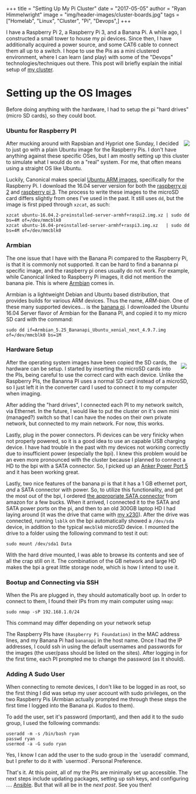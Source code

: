 +++
title  = "Setting Up My Pi Cluster"
date   = "2017-05-05"
author = "Ryan Himmelwright"
image  = "img/header-images/cluster-boards.jpg"
tags   = ["Homelab", "Linux", "Cluster", "Pi", "Devops",]
+++

I have a Raspberry Pi 2, a Raspberry Pi 3, and a Banana Pi. A while ago, I constructed a small tower to house my pi devices. Since then, I have additionally acquired a power source, and some CAT6 cable to connect them all up to a switch. I hope to use the Pis as a mini clustered environment, where I can learn (and play) with some of the "Devops" technologies/techniques out there. This post will briefly explain the initial setup of [my cluster](/pages/homelab/#cluster).

<!--more-->

# Setting up the OS Images
Before doing anything with the hardware, I had to setup the pi "hard drives" (micro SD cards), so they could boot.

### Ubuntu for Raspberry PI

<img src="../../img/posts/Setting-Up-Pi-Cluster/ubuntu-logo.jpg" style="max-width: 50%; height: auto; float: right; margin: 0px 2px 2px 2px;"/>

After mucking around with Rapsbian and Hypriot one Sunday, I decided to just go with a plain Ubuntu image for the Raspberry Pis. I don't have anything against these specific OSes, but I am mostly setting up this cluster to simulate what I would do on a "real" system. For me, that often means using a straight OS like Ubuntu.

Luckily, Canonical makes special [Ubuntu ARM images](https://wiki.ubuntu.com/ARM/RaspberryPi), specifically for the Raspberry Pi. I download the 16.04 server version for both the [raspberry pi 2](http://cdimage.ubuntu.com/ubuntu/releases/16.04/release/ubuntu-16.04.2-preinstalled-server-armhf+raspi2.img.xz) and [raspberry pi 3](http://www.finnie.org/software/raspberrypi/ubuntu-rpi3/ubuntu-16.04-preinstalled-server-armhf+raspi3.img.xz). The process to write these images to the microSD card differs slightly from ones I've used in the past. It still uses `dd`, but the image is first piped through `xzcat`, as such:


```
xzcat ubuntu-16.04.2-preinstalled-server-armhf+raspi2.img.xz | sudo dd bs=4M of=/dev/mmcblk0
xzcat ubuntu-16.04-preinstalled-server-armhf+raspi3.img.xz   | sudo dd bs=4M of=/dev/mmcblk0
```

### Armbian

The one issue that I have with the Banana Pi compared to the Raspberry Pi, is that it is commonly not supported. It can be hard to find a bananna pi specific image, and the raspberry pi ones usually do not work. For example, while Canonical linked to Raspberry Pi images, it did not mention the banana pie.  This is where [Armbian](https://www.armbian.com/) comes in.

Armbian is a lightweight Debian and Ubuntu based distribution, that provides builds for various ARM devices. Thus the name, *ARM-bian*. One of these many supported devices... is the [banana pi](https://www.armbian.com/banana-pi/). I downloaded the Ubuntu 16.04 Server flavor of Armbian for the Banana PI, and copied it to my micro SD card with the command:

```
sudo dd if=Armbian_5.25_Bananapi_Ubuntu_xenial_next_4.9.7.img  of=/dev/mmcblk0 bs=1M
```

### Hardware Setup

<img src="../../img/posts/Setting-Up-Pi-Cluster/pi-cluster.png" style="max-width: 40%; float: right; margin: 10px 10px 5px 10px;"/>

After the operating system images have been copied the SD cards, the hardware can be setup. I started by inserting the microSD cards into the PIs, being careful to use the correct card with each device. Unlike the Raspberry PIs, the Bananna PI uses a normal SD card instead of a microSD, so I just left it in the converter card I used to connect it to my computer when imaging.

After adding the "hard drives", I connected each PI to my network switch, via Ethernet. In the future, I would like to put the cluster on it's own mini (managed?) switch so that I can have the nodes on their own private network, but connected to my main network. For now, this works.

Lastly, plug in the power connectors. Pi devices can be very finicky when not properly powered, so it is a good idea to use an capable USB charging device. I have had trouble in the past with my devices not working correctly due to insufficient power (especially the bpi). I knew this problem would be an even more pronounced with the cluster because I planned to connect a HD to the bpi with a SATA connector. So, I picked up an [Anker Power Port 5](https://www.amazon.com/Anker-Charger-PowerPort-Multi-Port-Samsung/dp/B00VH8ZW02/ref=sr_1_1?ie=UTF8&qid=1493860165&sr=8-1&keywords=Anker+power+port+5) and it has been working great.

Lastly, two nice features of the banana pi is that it has a 1 GB ethernet port, *and* a SATA connector with power. So, to utilize this functionality, and get the most out of the bpi, I ordered [the appropriate SATA connector](https://www.amazon.com/JBtek-Connectors-Banana-Supply-Terminals/dp/B00ZP0L0VS/ref=sr_1_1?ie=UTF8&qid=1493860481&sr=8-1&keywords=banana+pi+sata) from amazon for a few bucks. When it arrived, I connected it to the SATA and SATA power ports on the pi, and then to an old 300GB laptop HD I had laying around (it was the drive that came with [my x230](../my-new-used-x230/)). After the drive was connected, running `lsblk` on the bpi automatically showed a `/dev/sda` device, in addition to the typical `mmcblk0` microSD device. I  mounted the drive to a folder using the following command to test it out:

```
sudo mount /dev/sda1 Data
```

With the hard drive mounted, I was able to browse its contents and see of all the crap still on it. The combination of the GB network and large HD makes the bpi a great little storage node, which is how I intend to use it.

### Bootup and Connecting via SSH

When the Pis are plugged in, they should automatically boot up. In order to connect to them, I found their IPs from my main computer using `nmap`:

```
sudo nmap -sP 192.168.1.0/24
```
<div id="caption">This command may differ depending on your network setup</div>

The Raspberry PIs have `(Raspberry Pi Foundation)` in the MAC address lines, and my Banana Pi had `bananapi` in the host name. Once I had the IP addresses, I could ssh in using the default usernames and passwords for the images (the user/pass should be listed on the sites). After logging in for the first time, each PI prompted me to change the password (as it should).

### Adding A Sudo User

When connecting to remote devices, I don't like to be logged in as root, so the first thing I did was setup my user account with sudo privileges, on the two Raspberry Pis (Armbian actually prompted me through these steps the first time I logged into the Banana pi. Kudos to them).

To add the user, set it's password (important), and then add it to the sudo group, I used the following commands:

```
useradd -m -s /bin/bash ryan
passwd ryan
usermod -a -G sudo ryan
```
<div id="caption">Yes, I know I can add the user to the sudo group in the `useradd` command, but I prefer to do it with `usermod`. Personal Preference.</div>

That's it. At this point, all of my the PIs are minimally set up accessible. The next steps include updating packages, setting up ssh keys, and configuring .... [Ansible](https://www.ansible.com). But that will all be in the *next post*. See you then!
